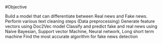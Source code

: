 #Objective


Build a model that can differentiate between Real news and Fake news.
Perform various text cleaning steps (Data preprocessing) Generate feature vectors using Doc2Vec model  Classify and predict fake and real news using Naive Bayesian, Support vector Machine, Neural network, Long short term machine Find the most accurate algorithm for fake news detection

